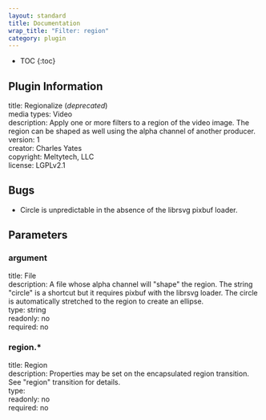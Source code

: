 ```yaml
---
layout: standard
title: Documentation
wrap_title: "Filter: region"
category: plugin
---
```

* TOC
{:toc}

## Plugin Information

title: Regionalize (*deprecated*)  
media types:
Video  
description: Apply one or more filters to a region of the video image. The region can be shaped as well using the alpha channel of another producer.  
version: 1  
creator: Charles Yates  
copyright: Meltytech, LLC  
license: LGPLv2.1  

## Bugs

* Circle is unpredictable in the absence of the librsvg pixbuf loader.


## Parameters

### argument

title: File    
description:
A file whose alpha channel will &quot;shape&quot;  the region. The string &quot;circle&quot; is a shortcut but it requires pixbuf with the librsvg loader. The circle is automatically stretched to the region to create an ellipse.  
type: string  
readonly: no  
required: no  

### region.*

title: Region    
description:
Properties may be set on the encapsulated region transition. See &quot;region&quot; transition for details.  
type:   
readonly: no  
required: no  

